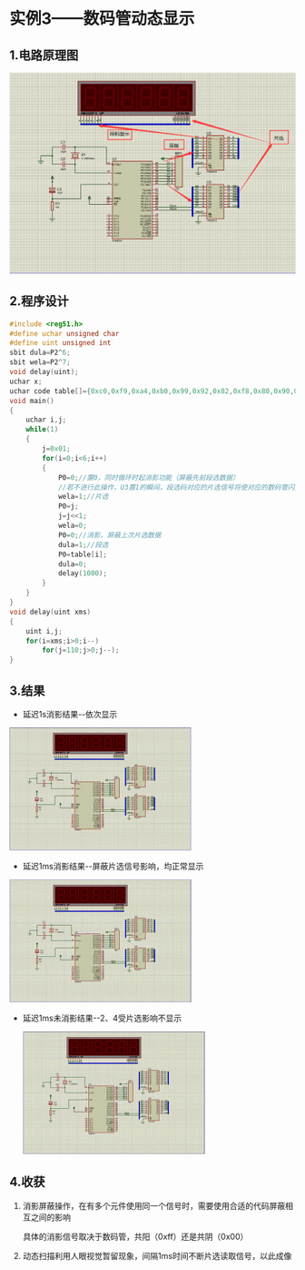 # 实例3——数码管动态显示

## 1.电路原理图

![](https://raw.githubusercontent.com/MicroPrism/All-image/main/C51/原理图.png)

## 2.程序设计

```C
#include <reg51.h>
#define uchar unsigned char
#define uint unsigned int
sbit dula=P2^6;
sbit wela=P2^7;
void delay(uint);
uchar x;
uchar code table[]={0xc0,0xf9,0xa4,0xb0,0x99,0x92,0x82,0xf8,0x80,0x90,0x88,0x83,0xc6,0xa1,0x86,0x8e};
void main()
{
	uchar i,j;
	while(1)
	{
		j=0x01;
		for(i=0;i<6;i++)
		{
            P0=0;//置0，同时循环时起消影功能（屏蔽先前段选数据）
            //若不进行此操作，U3置1的瞬间，段选码对应的片选信号将使对应的数码管闪烁
			wela=1;//片选
			P0=j;
			j=j<<1;
			wela=0;
			P0=0;//消影，屏蔽上次片选数据
			dula=1;//段选
			P0=table[i];
			dula=0;
			delay(1000);
		}
	}
}
void delay(uint xms)
{
	uint i,j;
	for(i=xms;i>0;i--)
		for(j=110;j>0;j--);
}
```

## 3.结果

+ 延迟1s消影结果--依次显示

<img src="https://raw.githubusercontent.com/MicroPrism/All-image/main/C51/1s消影结果.gif" style="zoom: 50%;" />

+ 延迟1ms消影结果--屏蔽片选信号影响，均正常显示

<img src="https://raw.githubusercontent.com/MicroPrism/All-image/main/C51/1ms消影.gif" style="zoom:50%;" />

+ 延迟1ms未消影结果--2、4受片选影响不显示

  <img src="https://raw.githubusercontent.com/MicroPrism/All-image/main/C51/1ms未消影.gif" style="zoom:50%;" />

## 4.收获

1. 消影屏蔽操作，在有多个元件使用同一个信号时，需要使用合适的代码屏蔽相互之间的影响

   具体的消影信号取决于数码管，共阳（0xff）还是共阴（0x00）

2. 动态扫描利用人眼视觉暂留现象，间隔1ms时间不断片选读取信号，以此成像



